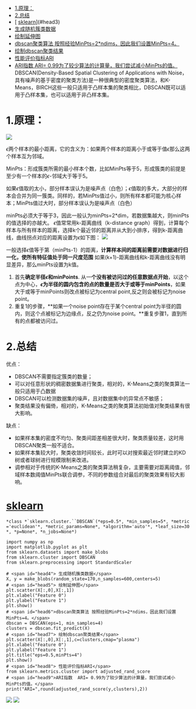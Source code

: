 - [ 1.原理：](#head1)
- [ 2.总结](#head2)
- [ [sklearn](https://scikit-learn.org/stable/modules/generated/sklearn.cluster.DBSCAN.html?highlight=dbscan#sklearn.cluster.DBSCAN)](#head3)
- [ 生成随机簇类数据](#head4)
- [ 绘制延伸图](#head5)
- [dbscan聚类算法 按照经验MinPts=2*ndims，因此我们设置MinPts=4。](#head6)
- [ 绘制dbscan聚类结果](#head7)
- [ 性能评价指标ARI](#head8)
- [ARI指数  ARI= 0.99为了较少算法的计算量，我们尝试减小MinPts的值。](#head9)
DBSCAN(Density-Based Spatial Clustering of Applications with Noise，具有噪声的基于密度的聚类方法)是一种很典型的密度聚类算法，和K-Means，BIRCH这些一般只适用于凸样本集的聚类相比，DBSCAN既可以适用于凸样本集，也可以适用于非凸样本集。
# <span id="head1"> 1.原理：</span>

![](https://upload-images.jianshu.io/upload_images/18339009-b80bcf83dd453490.png?imageMogr2/auto-orient/strip%7CimageView2/2/w/1240)



$\epsilon$两个样本的最小距离，它的含义为：如果两个样本的距离小于或等于值$\epsilon$那么这两个样本互为邻域。

MinPts：形成簇类所需的最小样本个数，比如MinPts等于5，形成簇类的前提是至少有一个样本的$\epsilon$-邻域大于等于5。


如果$\epsilon$值取的太小，部分样本误认为是噪声点（白色）；$\epsilon$值取的多大，大部分的样本会合并为同一簇类。同样的，若MinPts值过小，则所有样本都可能为核心样本；MinPts值过大时，部分样本误认为是噪声点（白色）

minPts必须大于等于3，因此一般认为minPts=2*dim，若数据集越大，则minPts的值选择的亦越大。
$\epsilon$值常常用k-距离曲线（k-distance graph）得到，计算每个样本与所有样本的距离，选择k个最近邻的距离并从大到小排序，得到k-距离曲线，曲线拐点对应的距离设置为$\epsilon$如下图：
![](https://upload-images.jianshu.io/upload_images/18339009-fc8ccc21272a794a.png?imageMogr2/auto-orient/strip%7CimageView2/2/w/1240)

一般选择$\epsilon$值等于第（minPts-1）的距离，**计算样本间的距离前需要对数据进行归一化，使所有特征值处于同一尺度范围**
如果(k+1)-距离曲线和k-距离曲线没有明显差异，那么minPts设置为k值。






1. 首先**确定半径$\epsilon$和minPoints**. 从一**个没有被访问过的任意数据点开始**，以这个点为中心，**$\epsilon$为半径的圆内包含的点的数量是否大于或等于minPoints**，如果大于或等于minPoints则改点被标记为central point,反之则会被标记为noise point。
2. 重复1的步骤，**如果一个noise point存在于某个central point为半径的圆内，则这个点被标记为边缘点，反之仍为noise point。**重复步骤1，直到所有的点都被访问过。

# <span id="head2"> 2.总结</span>

优点：

- DBSCAN不需要指定簇类的数量；
- 可以对任意形状的稠密数据集进行聚类，相对的，K-Means之类的聚类算法一般只适用于凸数据
- DBSCAN可以检测数据集的噪声，且对数据集中的异常点不敏感；
- 聚类结果没有偏倚，相对的，K-Means之类的聚类算法初始值对聚类结果有很大影响。

缺点：
- 如果样本集的密度不均匀、聚类间距差相差很大时，聚类质量较差，这时用DBSCAN聚类一般不适合。
- 如果样本集较大时，聚类收敛时间较长，此时可以对搜索最近邻时建立的KD树或者球树进行规模限制来改进。
- 调参相对于传统的K-Means之类的聚类算法稍复杂，主要需要对距离阈值，邻域样本数阈值MinPts联合调参，不同的参数组合对最后的聚类效果有较大影响。

# <span id="head3"> [sklearn](https://scikit-learn.org/stable/modules/generated/sklearn.cluster.DBSCAN.html?highlight=dbscan#sklearn.cluster.DBSCAN)</span>

```*class *`sklearn.cluster.``DBSCAN`(*eps=0.5*, *min_samples=5*, *metric='euclidean'*, *metric_params=None*, *algorithm='auto'*, *leaf_size=30*, *p=None*, *n_jobs=None*)```








```
import numpy as np
import matplotlib.pyplot as plt
from sklearn.datasets import make_blobs
from sklearn.cluster import DBSCAN
from sklearn.preprocessing import StandardScaler

# <span id="head4"> 生成随机簇类数据</span>
X, y = make_blobs(random_state=170,n_samples=600,centers=5)
# <span id="head5"> 绘制延伸图</span>
plt.scatter(X[:,0],X[:,1])
plt.xlabel("Feature 0")
plt.ylabel("Feature 1")
plt.show()
# <span id="head6">dbscan聚类算法 按照经验MinPts=2*ndims，因此我们设置MinPts=4。</span>
dbscan = DBSCAN(eps=1, min_samples=4)
clusters = dbscan.fit_predict(X)
# <span id="head7"> 绘制dbscan聚类结果</span>
plt.scatter(X[:,0],X[:,1],c=clusters,cmap="plasma")
plt.xlabel("Feature 0")
plt.ylabel("Feature 1")
plt.title("eps=0.5,minPts=4")
plt.show()
# <span id="head8"> 性能评价指标ARI</span>
from sklearn.metrics.cluster import adjusted_rand_score
# <span id="head9">ARI指数  ARI= 0.99为了较少算法的计算量，我们尝试减小MinPts的值。</span>
print("ARI=",round(adjusted_rand_score(y,clusters),2))
```
![](https://upload-images.jianshu.io/upload_images/18339009-0bd7fecb02c08f5b.png?imageMogr2/auto-orient/strip%7CimageView2/2/w/1240)
![](https://upload-images.jianshu.io/upload_images/18339009-49f6e19e9526d860.png?imageMogr2/auto-orient/strip%7CimageView2/2/w/1240)





